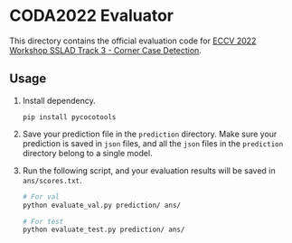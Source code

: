 # CODA2022 Evaluator

This directory contains the official evaluation code for [ECCV 2022 Workshop SSLAD Track 3 - Corner Case Detection](https://codalab.lisn.upsaclay.fr/competitions/6639).



## Usage

1. Install dependency.

   ```
   pip install pycocotools
   ```

2. Save your prediction file in the `prediction` directory. Make sure your prediction is saved in `json` files, and all the `json` files in the `prediction` directory belong to a single model.

3. Run the following script, and your evaluation results will be saved in `ans/scores.txt`.

   ```bash
   # For val
   python evaluate_val.py prediction/ ans/
   
   # For test
   python evaluate_test.py prediction/ ans/
   ```

   

